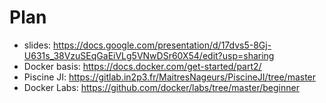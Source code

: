 # Plan

* slides:
  https://docs.google.com/presentation/d/17dvs5-8Gj-U631s_38VzuSEqGaEiVLg5VNwDSr60X54/edit?usp=sharing
* Docker basis: https://docs.docker.com/get-started/part2/
* Piscine JI: https://gitlab.in2p3.fr/MaitresNageurs/PiscineJI/tree/master
* Docker Labs: https://github.com/docker/labs/tree/master/beginner

